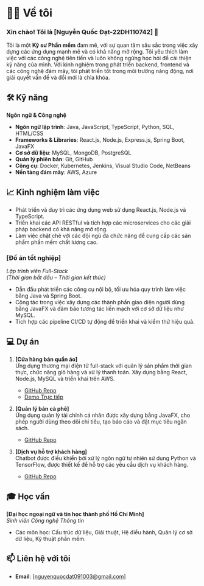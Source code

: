 # 👨‍💻 Về tôi

### Xin chào! Tôi là [Nguyễn Quốc Đạt-22DH110742] 👋

Tôi là một **Kỹ sư Phần mềm** đam mê, với sự quan tâm sâu sắc trong việc xây dựng các ứng dụng mạnh mẽ và có khả năng mở rộng. Tôi yêu thích làm việc với các công nghệ tiên tiến và luôn không ngừng học hỏi để cải thiện kỹ năng của mình. Với kinh nghiệm trong phát triển backend, frontend và các công nghệ đám mây, tôi phát triển tốt trong môi trường năng động, nơi giải quyết vấn đề và đổi mới là chìa khóa.

## 🛠️ Kỹ năng

**Ngôn ngữ & Công nghệ**  
- **Ngôn ngữ lập trình**: Java, JavaScript, TypeScript, Python, SQL, HTML/CSS
- **Frameworks & Libraries**: React.js, Node.js, Express.js, Spring Boot, JavaFX
- **Cơ sở dữ liệu**: MySQL, MongoDB, PostgreSQL
- **Quản lý phiên bản**: Git, GitHub
- **Công cụ**: Docker, Kubernetes, Jenkins, Visual Studio Code, NetBeans
- **Nền tảng đám mây**: AWS, Azure

## 📈 Kinh nghiệm làm việc
- Phát triển và duy trì các ứng dụng web sử dụng React.js, Node.js và TypeScript.
- Triển khai các API RESTful và tích hợp các microservices cho các giải pháp backend có khả năng mở rộng.
- Làm việc chặt chẽ với các đội ngũ đa chức năng để cung cấp các sản phẩm phần mềm chất lượng cao.

### [Đồ án tốt nghiệp]  
*Lập trình viên Full-Stack*  
*(Thời gian bắt đầu – Thời gian kết thúc)*  
- Dẫn đầu phát triển các công cụ nội bộ, tối ưu hóa quy trình làm việc bằng Java và Spring Boot.
- Cộng tác trong việc xây dựng các thành phần giao diện người dùng bằng JavaFX và đảm bảo tương tác liền mạch với cơ sở dữ liệu như MySQL.
- Tích hợp các pipeline CI/CD tự động để triển khai và kiểm thử hiệu quả.

## 💻 Dự án

1. **[Cửa hàng bán quần áo]**  
   Ứng dụng thương mại điện tử full-stack với quản lý sản phẩm thời gian thực, chức năng giỏ hàng và xử lý thanh toán. Xây dựng bằng React, Node.js, MySQL và triển khai trên AWS.
   - [GitHub Repo](#)
   - [Demo Trực tiếp](#)

2. **[Quản lý bán cà phê]**  
   Ứng dụng quản lý tài chính cá nhân được xây dựng bằng JavaFX, cho phép người dùng theo dõi chi tiêu, tạo báo cáo và đặt mục tiêu ngân sách.
   - [GitHub Repo](#)

3. **[Dịch vụ hỗ trợ khách hàng]**  
   Chatbot được điều khiển bởi xử lý ngôn ngữ tự nhiên sử dụng Python và TensorFlow, được thiết kế để hỗ trợ các yêu cầu dịch vụ khách hàng.
   - [GitHub Repo](#)

## 🎓 Học vấn

**[Đại học ngoại ngữ và tin học thành phố Hồ Chí Minh]**  
*Sinh viên Công nghệ Thông tin*   
- Các môn học: Cấu trúc dữ liệu, Giải thuật, Hệ điều hành, Quản lý cơ sở dữ liệu, Kỹ thuật phần mềm.

## 📫 Liên hệ với tôi

- **Email**: [nguyenquocdat091003@gmail.com]
